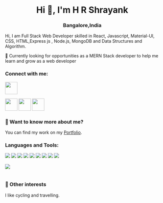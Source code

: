 

<!--
**hrshrayank/hrshrayank** is a ✨ _special_ ✨ repository because its `README.md` (this file) appears on your GitHub profile.

-->
<h1 align="center">Hi 👋, I'm H R Shrayank</h1>
<h3 align="center">Bangalore,India</h3>
<p>Hi, I am Full Stack Web Developer skilled in  React, Javascript, Material-UI, CSS, HTML,Express js , Node.js, MongoDB and Data Structures and Algorithm.</p>

<p align="left">🌱 Currently looking for opportunities as a MERN Stack developer to help me learn and grow as a web developer</p>


<h3 align="left">Connect with me:</h3>

<a href="https://www.linkedin.com/in/hrshrayank"><img src="https://github.com/ashutosh1919/ashutosh1919/blob/master/logos/linkedin.png" width="40" /></a>
<p></p>
<a href="https://github.com/hrshrayank"><img src="https://github.com/ashutosh1919/ashutosh1919/blob/master/logos/github-logo.png" width="40" /></a>
<a href="mailto:hrshrayank77@gmail.com"><img src="https://github.com/ashutosh1919/ashutosh1919/blob/master/logos/google-plus.png" width="40" /></a>
<a href="https://twitter.com/hrshrayank77"><img src="https://github.com/ashutosh1919/ashutosh1919/blob/master/logos/twitter.png" width="40" /></a>

<h3> 💬 Want to know more about me?</h3>
You can find my work on my <a href="https://shrayank-portfolio.netlify.app/" target="blank">Portfolio</a>.

<h3 align="left">Languages and Tools:</h3>
<div>
<img src = "https://img.shields.io/badge/-HTML5-E34F26?style=flat&logo=html5&logoColor=white">
  <img src = "https://img.shields.io/badge/-CSS3-1572B6?style=flat&logo=css3&logoColor=white"> 
  <img src="https://img.shields.io/badge/-JavaScript-eed718?style=flat&logo=javascript&logoColor=ffffff"> 
  <img src="https://img.shields.io/badge/-React-000000?style=flat&logo=react&logoColor=00c8ff">
  <img src="https://img.shields.io/badge/-Redux-764abc?style=flat&logo=redux&logoColor=white">
  <img src="https://img.shields.io/badge/-Node.js-3C873A?style=flat&logo=Node.js&logoColor=white"> 
   <img src="https://img.shields.io/badge/-Express.js-787878?style=flat"> 
  <img src="https://img.shields.io/badge/-MongoDB-4DB33D?style=flat&logo=mongodb&logoColor=FFFFFF"> 
  <img src="https://img.shields.io/badge/-MySQL-F29111?style=flat&logo=mysql&logoColor=FFFFFF">
 
</div>
<br/>


<div><img src="https://github-readme-stats.vercel.app/api?username=hrshrayank&theme=highcontrast&show_icons=true"/></div>
<br/>

### 👯 Other interests
<p>I like cycling and travelling.</p>









